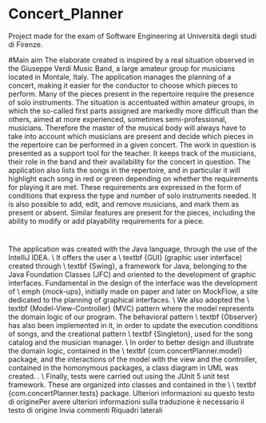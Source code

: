 # Concert_Planner
Project made for the exam of Software Engineering at Università degli studi di Firenze.


#Main aim
The elaborate created is inspired by a real situation observed in the Giuseppe Verdi Music Band, a large amateur group for musicians located in Montale, Italy.
The application manages the planning of a concert, making it easier for the conductor to choose which pieces to perform. Many of the pieces present in the repertoire require the presence of solo instruments. The situation is accentuated within amateur groups, in which the so-called first parts assigned are markedly more difficult than the others, aimed at more experienced, sometimes semi-professional, musicians.
Therefore the master of the musical body will always have to take into account which musicians are present and decide which pieces in the repertoire can be performed in a given concert.
The work in question is presented as a support tool for the teacher. It keeps track of the musicians, their role in the band and their availability for the concert in question. The application also lists the songs in the repertoire, and in particular it will highlight each song in red or green depending on whether the requirements for playing it are met. These requirements are expressed in the form of conditions that express the type and number of solo instruments needed.
It is also possible to add, edit, and remove musicians, and mark them as present or absent. Similar features are present for the pieces, including the ability to modify or add playability requirements for a piece.


#
The application was created with the Java language, through the use of the IntelliJ IDEA. \\
It offers the user a \ textbf {GUI} (graphic user interface) created through \ textbf {Swing}, a framework for Java, belonging to the Java Foundation Classes (JFC) and oriented to the development of graphic interfaces. Fundamental in the design of the interface was the development of \ emph {mock-ups}, initially made on paper and later on MockFlow, a site dedicated to the planning of graphical interfaces. \\
We also adopted the \ textbf {Model-View-Controller} (MVC) pattern where the model represents the domain logic of our program. The behavioral pattern \ textbf {Observer} has also been implemented in it, in order to update the execution conditions of songs, and the creational pattern \ textbf {Singleton}, used for the song catalog and the musician manager. \\
In order to better design and illustrate the domain logic, contained in the \ textbf {com.concertPlanner.model} package, and the interactions of the model with the view and the controller, contained in the homonymous packages, a class diagram in UML was created. . \\
Finally, tests were carried out using the JUnit 5 unit test framework. These are organized into classes and contained in the \\ \ textbf {com.concertPlanner.tests} package. 
Ulteriori informazioni su questo testo di originePer avere ulteriori informazioni sulla traduzione è necessario il testo di origine
Invia commenti
Riquadri laterali



